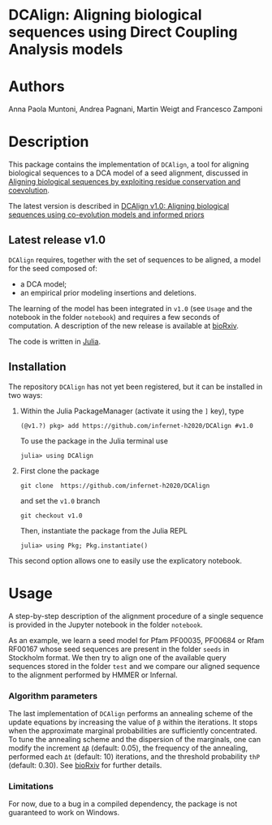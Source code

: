 # DCAlign: Aligning biological sequences using Direct Coupling Analysis models

# Authors

Anna Paola Muntoni, Andrea Pagnani, Martin Weigt and Francesco Zamponi

# Description

This package contains the implementation of `DCAlign`, a tool for aligning
biological sequences to a DCA model of a seed alignment, discussed in [Aligning
biological sequences by exploiting residue conservation and
coevolution](https://link.aps.org/doi/10.1103/PhysRevE.102.062409).

The latest version is described in [DCAlign v1.0: Aligning biological sequences
using co-evolution models and informed priors](https://doi.org/10.1093/bioinformatics/btad537)

## Latest release v1.0

`DCAlign` requires, together with the set of sequences to be aligned, a model for the seed composed of:

- a DCA model;
- an empirical prior modeling insertions and deletions.

The learning of the model has been integrated in `v1.0` (see `Usage` and the notebook in the folder `notebook`) and requires a few seconds of computation. A description of the new release is available at [bioRxiv](https://biorxiv.org/cgi/content/short/2022.05.18.492471v1). 


The code is written in [Julia](https://julialang.org/).

## Installation

The repository `DCAlign` has not yet been registered, but it can be installed in two ways:

1. Within the Julia PackageManager (activate it using the `]` key), type

    ```(@v1.?) pkg> add https://github.com/infernet-h2020/DCAlign #v1.0```

    To use the package in the Julia terminal use

    ```julia> using DCAlign```

2. First clone the package 

    ```git clone  https://github.com/infernet-h2020/DCAlign```

    and set the `v1.0` branch

    ```git checkout v1.0```

    Then, instantiate the package from the Julia REPL

    ```julia> using Pkg; Pkg.instantiate()```
    
This second option allows one to easily use the explicatory notebook. 


# Usage

A step-by-step description of the alignment procedure of a single sequence is provided in the Jupyter notebook in the folder `notebook`. 

As an example, we learn a seed model for Pfam PF00035, PF00684 or Rfam RF00167 whose seed sequences are present in the folder `seeds` in Stockholm format. We then try to align one of the available query sequences stored in the folder `test` and we compare our aligned sequence to the alignment performed by HMMER or Infernal.

### Algorithm parameters

The last implementation of `DCAlign` performs an annealing scheme of the update equations by increasing the value of `β` within the iterations. It stops when the approximate marginal probabilities are sufficiently concentrated. To tune the annealing scheme and the dispersion of the marginals, one can modify the increment `Δβ` (default: 0.05), the frequency of the annealing, performed each `Δt` (default: 10) iterations, and the threshold probability `thP` (default: 0.30). See [bioRxiv](https://biorxiv.org/cgi/content/short/2022.05.18.492471) for further details.

### Limitations

For now, due to a bug in a compiled dependency, the package is not guaranteed to
work on Windows.